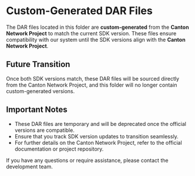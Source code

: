 # Custom-Generated DAR Files

The DAR files located in this folder are **custom-generated** from the **Canton Network Project** to match the current 
SDK version. These files ensure compatibility with our system until the SDK versions align with the **Canton Network Project**.

## Future Transition
Once both SDK versions match, these DAR files will be sourced directly from the Canton Network Project, and this folder will no longer contain custom-generated versions.

## Important Notes
- These DAR files are temporary and will be deprecated once the official versions are compatible.
- Ensure that you track SDK version updates to transition seamlessly.
- For further details on the Canton Network Project, refer to the official documentation or project repository.

If you have any questions or require assistance, please contact the development team.

